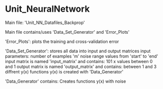 # Unit_NeuralNetwork

Main file: 'Unit_NN_Datafiles_Backprop'

Main file contains/uses 'Data_Set_Generator' and 'Error_Plots'

'Error_Plots': plots the training and cross-validation error

'Data_Set_Generator': stores all data into input and output matrices 
  input parameters:
              number of examples 'm'
              noise range values from 'start' to 'end'
  input matrix is named 'input_matrix' and contains: 101 x values between 0 and 1
  output matrix is named 'output_matrix' and contains: between 1 and 3 diffrent y(x) functions
  y(x) is created with 'Data_Generator'

'Data_Generator' contains: Creates functions y(x) with noise
